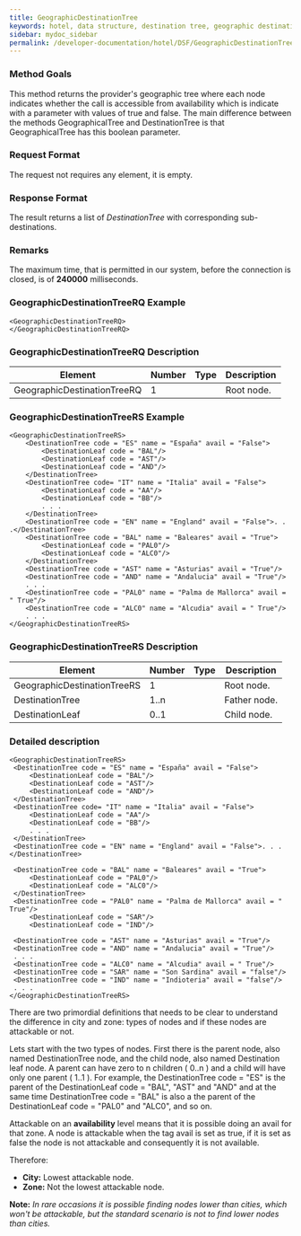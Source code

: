 ```yaml
---
title: GeographicDestinationTree
keywords: hotel, data structure, destination tree, geographic destination tree
sidebar: mydoc_sidebar
permalink: /developer-documentation/hotel/DSF/GeographicDestinationTree
---
```




### Method Goals


This method returns the provider's geographic tree where each node
indicates whether the call is accessible from availability which is
indicate with a parameter with values of true and false. The main
difference between the methods GeographicalTree and DestinationTree is
that GeographicalTree has this boolean parameter.



### Request Format


The request not requires any element, it is empty.



### Response Format


The result returns a list of *DestinationTree* with corresponding
sub-destinations.



### Remarks


The maximum time, that is permitted in our system, before the connection
is closed, is of **240000** milliseconds.



### GeographicDestinationTreeRQ Example


    <GeographicDestinationTreeRQ>
    </GeographicDestinationTreeRQ>



### GeographicDestinationTreeRQ Description




| **Element**		      | **Number** | **Type** | **Description**	|
| --------------------------- | ---------- | -------- | --------------- |
| GeographicDestinationTreeRQ | 1          |	      | Root node.	|



### GeographicDestinationTreeRS Example


    <GeographicDestinationTreeRS>
        <DestinationTree code = "ES" name = "España" avail = "False">
            <DestinationLeaf code = "BAL"/>
            <DestinationLeaf code = "AST"/>
            <DestinationLeaf code = "AND"/>
        </DestinationTree>
        <DestinationTree code= "IT" name = "Italia" avail = "False">
            <DestinationLeaf code = "AA"/>
            <DestinationLeaf code = "BB"/>
            . . .
        </DestinationTree>
        <DestinationTree code = "EN" name = "England" avail = "False">. . .</DestinationTree>
        <DestinationTree code = "BAL" name = "Baleares" avail = "True">
            <DestinationLeaf code = "PAL0"/>
            <DestinationLeaf code = "ALC0"/>
        </DestinationTree>
        <DestinationTree code = "AST" name = "Asturias" avail = "True"/>
        <DestinationTree code = "AND" name = "Andalucia" avail = "True"/>
        . . .
        <DestinationTree code = "PAL0" name = "Palma de Mallorca" avail = " True"/>
        <DestinationTree code = "ALC0" name = "Alcudia" avail = " True"/>
        . . .
    </GeographicDestinationTreeRS>



### GeographicDestinationTreeRS Description




| **Element**			| **Number** | **Type** | **Description**	|
| ----------------------------- | ---------- | -------- | --------------------- |
| GeographicDestinationTreeRS	| 1          | 		| Root node.		|
| DestinationTree		| 1..n       |		| Father node.		|
| DestinationLeaf		| 0..1       |		| Child node.		|



### Detailed description


    <GeographicDestinationTreeRS>
     <DestinationTree code = "ES" name = "España" avail = "False">
         <DestinationLeaf code = "BAL"/>
         <DestinationLeaf code = "AST"/>
         <DestinationLeaf code = "AND"/>
     </DestinationTree>
     <DestinationTree code= "IT" name = "Italia" avail = "False">
         <DestinationLeaf code = "AA"/>
         <DestinationLeaf code = "BB"/>
         . . .
     </DestinationTree>
     <DestinationTree code = "EN" name = "England" avail = "False">. . .</DestinationTree>

     <DestinationTree code = "BAL" name = "Baleares" avail = "True">
         <DestinationLeaf code = "PAL0"/>
         <DestinationLeaf code = "ALC0"/>
     </DestinationTree>
     <DestinationTree code = "PAL0" name = "Palma de Mallorca" avail = " True"/>
         <DestinationLeaf code = "SAR"/>
         <DestinationLeaf code = "IND"/>

     <DestinationTree code = "AST" name = "Asturias" avail = "True"/>
     <DestinationTree code = "AND" name = "Andalucia" avail = "True"/>
     . . .
     <DestinationTree code = "ALC0" name = "Alcudia" avail = " True"/>
     <DestinationTree code = "SAR" name = "Son Sardina" avail = "false"/>
     <DestinationTree code = "IND" name = "Indioteria" avail = "false"/>
     . . .
    </GeographicDestinationTreeRS>



There are two primordial definitions that needs to be clear to
understand the difference in city and zone: types of nodes and if these
nodes are attackable or not.

Lets start with the two types of nodes. First there is the parent node,
also named DestinationTree node, and the child node, also named
Destination leaf node. A parent can have zero to n children ( 0..n ) and
a child will have only one parent ( 1..1 ). For example, the
DestinationTree code = "ES" is the parent of the DestinationLeaf code =
"BAL", "AST" and "AND" and at the same time DestinationTree code = "BAL"
is also a the parent of the DestinationLeaf code = "PAL0" and "ALC0",
and so on.

Attackable on an **availability** level means that it is possible doing
an avail for that zone. A node is attackable when the tag avail is set
as true, if it is set as false the node is not attackable and
consequently it is not available.

Therefore:

-   **City:** Lowest attackable node.
-   **Zone:** Not the lowest attackable node.



 **Note:** *In rare occasions it is possible finding nodes lower than cities, which won't be attackable, but the standard scenario is not to find lower nodes than cities.*

